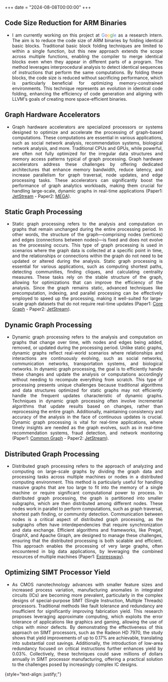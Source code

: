 +++
date = "2024-08-08T00:00:00"
+++

<div style="text-align: justify;">

## Code Size Reduction for ARM Binaries
- I am currently working on this project at <span style="color: #4285F4;">G</span><span style="color: #EA4335;">o</span><span style="color: #FBBC05;">o</span><span style="color: #34A853;">g</span><span style="color: #EA4335;">l</span><span style="color: #4285F4;">e</span> as a research intern. The aim is to reduce the code size of ARM binaries by folding identical basic blocks. Traditional basic block folding techniques are limited to within a single function, but this new approach extends the scope across multiple functions, enabling the compiler to merge identical blocks even when they appear in different parts of a program. The method leverages interprocedural analysis to detect identical sequences of instructions that perform the same computations. By folding these blocks, the code size is reduced without sacrificing performance, which is particularly beneficial for optimizing memory-constrained environments. This technique represents an evolution in identical code folding, enhancing the efficiency of code generation and aligning with LLVM's goals of creating more space-efficient binaries.
  
## Graph Hardware Accelerators
- Graph hardware accelerators are specialized processors or systems designed to optimize and accelerate the processing of graph-based computations. These computations are essential in various applications, such as social network analysis, recommendation systems, biological network analysis, and more. Traditional CPUs and GPUs, while powerful, are often not fully optimized for the irregular data structures and memory access patterns typical of graph processing. Graph hardware accelerators address these challenges by offering dedicated architectures that enhance memory bandwidth, reduce latency, and increase parallelism for graph traversal, node updates, and edge processing tasks. These accelerators can significantly boost the performance of graph analytics workloads, making them crucial for handling large-scale, dynamic graphs in real-time applications (Paper1: [JetStream](https://dl.acm.org/doi/abs/10.1145/3466752.3480126) - Paper2: [MEGA](https://dl.acm.org/doi/abs/10.1145/3613424.3614260)).
  
## Static Graph Processing
- Static graph processing refers to the analysis and computation on graphs that remain unchanged during the entire processing period. In other words, the structure of the graph—comprising nodes (vertices) and edges (connections between nodes)—is fixed and does not evolve as the processing occurs. This type of graph processing is used in scenarios where the graph data is collected at a specific point in time, and the relationships or connections within the graph do not need to be updated or altered during the analysis. Static graph processing is essential for various applications, such as computing shortest paths, detecting communities, finding cliques, and calculating centrality measures. These tasks rely on the stable structure of the graph, allowing for optimizations that can improve the efficiency of the analysis. Since the graph remains static, advanced techniques like precomputation, indexing, and parallel processing can be effectively employed to speed up the processing, making it well-suited for large-scale graph datasets that do not require real-time updates (Paper1: [Core Graph](https://dl.acm.org/doi/abs/10.1145/3627703.3629571) - Paper2: [JetStream](https://dl.acm.org/doi/abs/10.1145/3466752.3480126)).

## Dynamic Graph Processing
- Dynamic graph processing refers to the analysis and computation on graphs that change over time, with nodes and edges being added, removed, or updated during the processing period. Unlike static graphs, dynamic graphs reflect real-world scenarios where relationships and interactions are continuously evolving, such as social networks, communication networks, transportation systems, and biological networks. In dynamic graph processing, the goal is to efficiently handle these changes and update the analysis or computations accordingly without needing to recompute everything from scratch. This type of processing presents unique challenges because traditional algorithms and data structures optimized for static graphs may not efficiently handle the frequent updates characteristic of dynamic graphs. Techniques in dynamic graph processing often involve incremental algorithms that update results based on changes, rather than reprocessing the entire graph. Additionally, maintaining consistency and accuracy of the analysis in the face of continuous updates is crucial. Dynamic graph processing is vital for real-time applications, where timely insights are needed as the graph evolves, such as in real-time recommendation systems, fraud detection, and network monitoring (Paper1: [Common Graph](https://dl.acm.org/doi/abs/10.1145/3575693.3575713) - Paper2: [JetStream](https://dl.acm.org/doi/abs/10.1145/3466752.3480126)).

## Distributed Graph Processing
- Distributed graph processing refers to the approach of analyzing and computing on large-scale graphs by dividing the graph data and processing tasks across multiple machines or nodes in a distributed computing environment. This method is particularly useful for handling massive graphs that are too large to fit into the memory of a single machine or require significant computational power to process. In distributed graph processing, the graph is partitioned into smaller subgraphs, which are then distributed among different nodes. These nodes work in parallel to perform computations, such as graph traversal, shortest path finding, or community detection. Communication between nodes is a critical aspect of distributed graph processing, as the subgraphs often have interdependencies that require synchronization and data exchange. Efficient algorithms and frameworks, like Pregel, GraphX, and Apache Giraph, are designed to manage these challenges, ensuring that the distributed processing is both scalable and efficient. This approach enables the processing of very large graphs, often encountered in big data applications, by leveraging the combined resources of multiple machines (Paper1: [Expressway](https://ieeexplore.ieee.org/abstract/document/10386860)).

## Optimizing SIMT Processor Yield
- As CMOS nanotechnology advances with smaller feature sizes and increased process variation, manufacturing anomalies in integrated circuits (ICs) are becoming more prevalent, particularly in the complex designs of special-purpose SIMT (Single Instruction, Multiple Threads) processors. Traditional methods like fault tolerance and redundancy are insufficient for significantly improving fabrication yield. This research proposes leveraging approximate computing, which exploits the error tolerance of applications like graphics and gaming, allowing the use of chips with minor defects. By demonstrating the effectiveness of this approach on SIMT processors, such as the Radeon HD 7970, the study shows that yield improvements of up to 0.17% are achievable, translating into substantial cost savings. Additionally, the introduction of low-area redundancy focused on critical instructions further enhances yield by 0.03%. Collectively, these techniques could save millions of dollars annually in SIMT processor manufacturing, offering a practical solution to the challenges posed by increasingly complex IC designs.

{style="text-align: justify;"}
